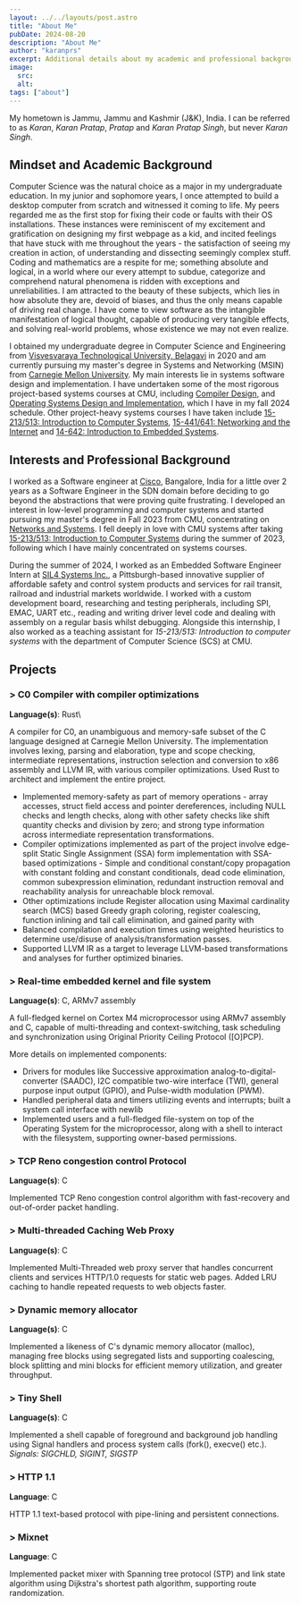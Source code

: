 ```yaml
---
layout: ../../layouts/post.astro
title: "About Me"
pubDate: 2024-08-20
description: "About Me"
author: "karanprs"
excerpt: Additional details about my academic and professional background. This post mainly covers information about my schooling, college, projects and interests, and can be considered as a personal statement.
image:
  src:
  alt:
tags: ["about"]
---
```


My hometown is Jammu, Jammu and Kashmir (J&K), India. I can be referred to as _Karan_, _Karan Pratap_, _Pratap_ and _Karan Pratap Singh_, but never _Karan Singh_.

## Mindset and Academic Background
Computer Science was the natural choice as a major in my undergraduate education. In my junior and sophomore years, I once attempted to build a desktop computer from scratch and witnessed it coming to life. My peers regarded me as the first stop for fixing their code or faults with their OS installations. These instances were reminiscent of my excitement and gratification on designing my first webpage as a kid, and incited feelings that have stuck with me throughout the years - the satisfaction of seeing my creation in action, of understanding and dissecting seemingly complex stuff. Coding and mathematics are a respite for me; something absolute and logical, in a world where our every attempt to subdue, categorize and comprehend natural phenomena is ridden with exceptions and unreliabilities. I am attracted to the beauty of these subjects, which lies in how absolute they are, devoid of biases, and thus the only means capable of driving real change. I have come to view software as the intangible manifestation of logical thought, capable of producing very tangible effects, and solving real-world problems, whose existence we may not even realize. 

I obtained my undergraduate degree in Computer Science and Engineering from [Visvesvaraya Technological University, Belagavi](https://vtu.ac.in/en/) in 2020 and am currently pursuing my master's degree in Systems and Networking (MSIN) from [Carnegie Mellon University](https://www.cmu.edu). My main interests lie in systems software design and implementation. I have undertaken some of the most rigorous project-based systems courses at CMU, including [Compiler Design](https://www.cs.cmu.edu/~janh/courses/411/24/index.html), and [Operating Systems Design and Implementation](https://www.cs.cmu.edu/~410/), which I have in my fall 2024 schedule. Other project-heavy systems courses I have taken include [15-213/513: Introduction to Computer Systems](https://www.cs.cmu.edu/~213), [15-441/641: Networking and the Internet](www.myheartisinthenetwork.com) and [14-642: Introduction to Embedded Systems](https://mews.sv.cmu.edu/teaching/14642/).

## Interests and Professional Background
I worked as a Software engineer at [Cisco](www.cisco.com), Bangalore, India for a little over 2 years as a Software Engineer in the SDN domain before deciding to go beyond the abstractions that were proving quite frustrating. I developed an interest in low-level programming and computer systems and started pursuing my master's degree in Fall 2023 from CMU, concentrating on [Networks and Systems](https://www.cmu.edu/ini/academics/msin/). I fell deeply in love with CMU systems after taking [15-213/513: Introduction to Computer Systems](https://www.cs.cmu.edu/~213) during the summer of 2023, following which I have mainly concentrated on systems courses. 

During the summer of 2024, I worked as an Embedded Software Engineer Intern at [SIL4 Systems Inc.](https://sil4systems.com/), a Pittsburgh-based innovative supplier of affordable safety and control system products and services for rail transit, railroad and industrial markets worldwide. I worked with a custom development board, researching and testing peripherals, including SPI, EMAC, UART etc., reading and writing driver level code and dealing with assembly on a regular basis whilst debugging. Alongside this internship, I also worked as a teaching assistant for _15-213/513: Introduction to computer systems_ with the department of Computer Science (SCS) at CMU.

## Projects
### > C0 Compiler with compiler optimizations
__Language(s)__: Rust\

A compiler for C0, an unambiguous and memory-safe subset of the C language designed at Carnegie Mellon University. The implementation involves lexing, parsing and elaboration, type and scope checking, intermediate representations, instruction selection and conversion to x86 assembly and LLVM IR, with various compiler optimizations. Used Rust to architect and implement the entire project.

- Implemented memory-safety as part of memory operations - array accesses, struct field access and pointer dereferences, including NULL checks and length checks, along with other safety checks like shift quantity checks and division by zero; and strong type information across intermediate representation transformations.
- Compiler optimizations implemented as part of the project involve edge-split Static Single Assignment (SSA) form implementation with SSA-based optimizations - Simple and conditional constant/copy propagation with constant folding and constant conditionals, dead code elimination, common subexpression elimination, redundant instruction removal and reachability analysis for unreachable block removal.
- Other optimizations include Register allocation using Maximal cardinality search (MCS) based Greedy graph coloring, register coalescing, function inlining and tail call elimination, and gained parity with 
- Balanced compilation and execution times using weighted heuristics to determine use/disuse of analysis/transformation passes.
- Supported LLVM IR as a target to leverage LLVM-based transformations and analyses for further optimized binaries.
### > Real-time embedded kernel and file system
__Language(s)__: C, ARMv7 assembly

A full-fledged kernel on Cortex M4 microprocessor using ARMv7 assembly and C, capable of multi-threading and context-switching, task scheduling and synchronization using Original Priority Ceiling Protocol ([O]PCP). 

More details on implemented components:
- Drivers for modules like Successive approximation analog-to-digital-converter (SAADC), I2C compatible two-wire interface (TWI), general purpose input output (GPIO), and Pulse-width modulation (PWM).
- Handled peripheral data and timers utilizing events and interrupts; built a system call interface with newlib
- Implemented users and a full-fledged file-system on top of the Operating System for the microprocessor, along with a shell to interact with the filesystem, supporting owner-based permissions.
### > TCP Reno congestion control Protocol
__Language(s)__: C

Implemented TCP Reno congestion control algorithm with fast-recovery and out-of-order packet handling.
### > Multi-threaded Caching Web Proxy
__Language(s)__: C

Implemented Multi-Threaded web proxy server that handles concurrent clients and services HTTP/1.0 requests for static web pages. Added LRU caching to handle repeated requests to web objects faster.
### > Dynamic memory allocator
__Language(s)__: C

Implemented a likeness of C's dynamic memory allocator (malloc), managing free blocks using segregated lists and supporting coalescing, block splitting and mini blocks for efficient memory utilization, and greater throughput.
### > Tiny Shell
__Language(s)__: C

Implemented a shell capable of foreground and background job handling using Signal handlers and process system calls (fork(), execve() etc.).\
_Signals: SIGCHLD, SIGINT, SIGSTP_
### > HTTP 1.1
__Language__: C

HTTP 1.1 text-based protocol with pipe-lining and persistent connections.

### > Mixnet
__Language__: C

Implemented packet mixer with Spanning tree protocol (STP) and link state algorithm using Dijkstra's shortest path algorithm, supporting route randomization.